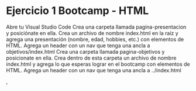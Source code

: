# Ejercicio 1 Bootcamp - HTML
Abre tu Visual Studio Code
Crea una carpeta llamada pagina-presentacion y posiciónate en ella.
Crea un archivo de nombre index.html en la raíz y agrega una presentación (nombre, edad, hobbies, etc.) con elementos de HTML.
Agrega un header con un nav que tenga una ancla a objetivos/index.html
Crea una carpeta llamada pagina-objetivos y posicionate en ella.
Crea dentro de esta carpeta un archivo de nombre index.html y agrega lo que esperas lograr en el bootcamp con elementos de HTML.
Agrega un header con un nav que tenga una ancla a ../index.html

<head>, <title>, <body>, <header>, <article>, <section>, <p>, <div>, <span>, <img>